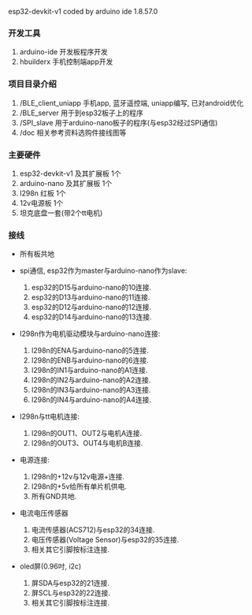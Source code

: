 esp32-devkit-v1 coded by arduino ide 1.8.57.0

### 开发工具
1. arduino-ide 开发板程序开发
2. hbuilderx 手机控制端app开发

### 项目目录介绍
1. /BLE_client_uniapp 手机app, 蓝牙遥控端, uniapp编写, 已对android优化
2. /BLE_server 用于到esp32板子上的程序
3. /SPI_slave 用于arduino-nano板子的程序(与esp32经过SPI通信)
4. /doc 相关参考资料选购件接线图等

### 主要硬件
1. esp32-devkit-v1 及其扩展板 1个
2. arduino-nano 及其扩展板 1个
3. l298n 红板 1个
4. 12v电源板 1个
6. 坦克底盘一套(带2个tt电机)

### 接线
* 所有板共地
* spi通信, esp32作为master与arduino-nano作为slave:
    1. esp32的D15与arduino-nano的10连接.
    2. esp32的D13与arduino-nano的11连接.
    3. esp32的D12与arduino-nano的12连接.
    4. esp32的D14与arduino-nano的13连接.

* l298n作为电机驱动模块与arduino-nano连接:
    1. l298n的ENA与arduino-nano的5连接.
    2. l298n的ENB与arduino-nano的6连接.
    3. l298n的IN1与arduino-nano的A1连接.
    4. l298n的IN2与arduino-nano的A2连接.
    5. l298n的IN3与arduino-nano的A3连接.
    6. l298n的IN4与arduino-nano的A4连接.

* l298n与tt电机连接:
    1. l298n的OUT1、OUT2与电机A连接.
    2. l298n的OUT3、OUT4与电机B连接.

* 电源连接:
    1. l298n的+12v与12v电源+连接.
    2. l298n的+5v给所有单片机供电.
    3. 所有GND共地.

* 电流电压传感器
    1. 电流传感器(ACS712)与esp32的34连接.
    2. 电压传感器(Voltage Sensor)与esp32的35连接.
    3. 相关其它引脚按标注连接.

* oled屏(0.96吋, i2c)
    1. 屏SDA与esp32的21连接.
    2. 屏SCL与esp32的22连接.
    3. 相关其它引脚按标注连接.